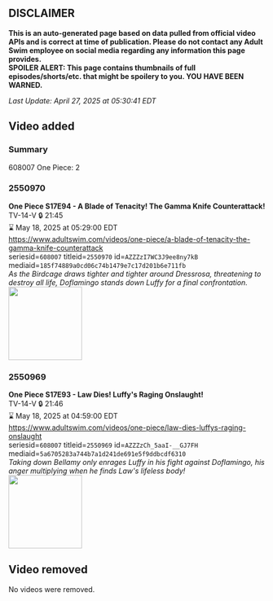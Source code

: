 ## DISCLAIMER
**This is an auto-generated page based on data pulled from official video APIs and is correct at time of publication. Please do not contact any Adult Swim employee on social media regarding any information this page provides.**  
**SPOILER ALERT: This page contains thumbnails of full episodes/shorts/etc. that might be spoilery to you. YOU HAVE BEEN WARNED.**  

_Last Update: April 27, 2025 at 05:30:41 EDT_
## Video added
### Summary
608007 One Piece: 2  
### 2550970
**One Piece S17E94 - A Blade of Tenacity! The Gamma Knife Counterattack!**  
TV-14-V 🔒 21:45  
⌛ May 18, 2025 at 05:29:00 EDT  
https://www.adultswim.com/videos/one-piece/a-blade-of-tenacity-the-gamma-knife-counterattack  
seriesid=`608007` titleid=`2550970` id=`AZZZzI7WC3J9ee8ny7kB` mediaid=`185f74889a0cd06c74b1479e7c17d201b6e711fb`  
_As the Birdcage draws tighter and tighter around Dressrosa, threatening to destroy all life, Doflamingo stands down Luffy for a final confrontation._  
<a href="https://media.cdn.adultswim.com/uploads/20250421/thumbnails/2_254211759492-OP722_S17E94.jpg"><img src="https://media.cdn.adultswim.com/uploads/20250421/thumbnails/2_254211759492-OP722_S17E94.jpg" height="144px" /></a>
### 2550969
**One Piece S17E93 - Law Dies! Luffy's Raging Onslaught!**  
TV-14-V 🔒 21:46  
⌛ May 18, 2025 at 04:59:00 EDT  
https://www.adultswim.com/videos/one-piece/law-dies-luffys-raging-onslaught  
seriesid=`608007` titleid=`2550969` id=`AZZZzCh_5aaI-__GJ7FH` mediaid=`5a6705283a744b7a1d241de691e5f9ddbcdf6310`  
_Taking down Bellamy only enrages Luffy in his fight against Doflamingo, his anger multiplying when he finds Law's lifeless body!_  
<a href="https://media.cdn.adultswim.com/uploads/20250421/thumbnails/2_254211758484-OP721_S17E93.jpg"><img src="https://media.cdn.adultswim.com/uploads/20250421/thumbnails/2_254211758484-OP721_S17E93.jpg" height="144px" /></a>
## Video removed
No videos were removed.  

